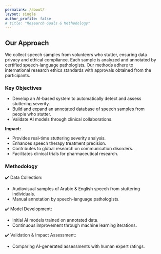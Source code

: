 ```yaml
---
permalink: /about/
layout: single
author_profile: false
# title: "Research Goals & Methodology"
---
```


<h2> Our Approach </h2>

We collect speech samples from volunteers who stutter, ensuring data privacy and ethical compliance. Each sample is analyzed and annotated by certified speech-language pathologists. Our methods adhere to international research ethics standards with approvals obtained from the participants.

### Key Objectives
- Develop an AI-based system to automatically detect and assess stuttering severity.
- ​Build and expand an annotated database of speech samples from people who stutter.
- Validate AI models through clinical collaborations.

**Impact:** 

- Provides real-time stuttering severity analysis.
- Enhances speech therapy treatment precision.
- Contributes to global research on communication disorders.
- Facilitates clinical trials for pharmaceutical research.

### Methodology
✔️ Data Collection:
- Audiovisual samples of Arabic & English speech from stuttering individuals.
- Manual annotation by speech-language pathologists.

✔️ Model Development:
- Initial AI models trained on annotated data.
- Continuous improvement through machine learning iterations.

✔️ Validation & Impact Assessment:
- Comparing AI-generated assessments with human expert ratings.

